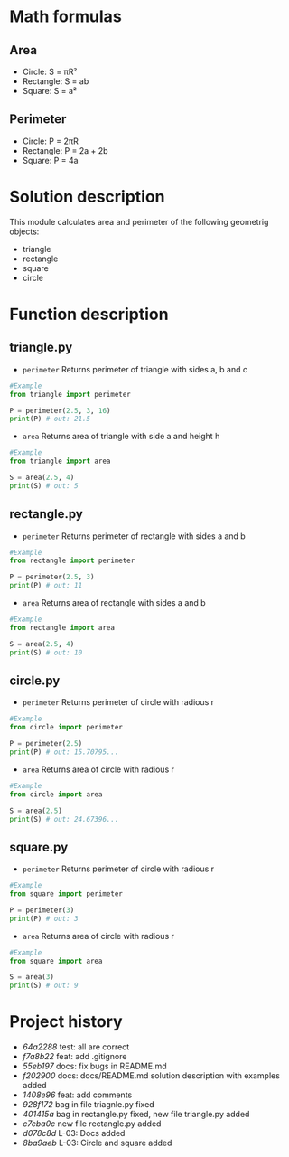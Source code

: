 # Math formulas

## Area

- Circle: S = πR²
- Rectangle: S = ab
- Square: S = a²

## Perimeter

- Circle: P = 2πR
- Rectangle: P = 2a + 2b
- Square: P = 4a

# Solution description

This module calculates area and perimeter of the following geometrig objects:
- triangle
- rectangle
- square
- circle
# Function description

## triangle.py

- `perimeter`
	Returns perimeter of triangle with sides a, b and c
```python
#Example
from triangle import perimeter

P = perimeter(2.5, 3, 16)
print(P) # out: 21.5
```
- `area`
	Returns area of triangle with side a and height h
```python
#Example
from triangle import area

S = area(2.5, 4)
print(S) # out: 5
```
## rectangle.py

- `perimeter`
	Returns perimeter of rectangle with sides a and b
```python
#Example
from rectangle import perimeter

P = perimeter(2.5, 3)
print(P) # out: 11
```
- `area`
	Returns area of rectangle with sides a and b
```python
#Example
from rectangle import area

S = area(2.5, 4)
print(S) # out: 10
```
## circle.py

- `perimeter`
	Returns perimeter of circle with radious r
```python
#Example
from circle import perimeter

P = perimeter(2.5)
print(P) # out: 15.70795...
```
- `area`
	Returns area of circle with radious r
```python
#Example
from circle import area

S = area(2.5)
print(S) # out: 24.67396...
```
## square.py

- `perimeter`
	Returns perimeter of circle with radious r
```python
#Example
from square import perimeter

P = perimeter(3)
print(P) # out: 3
```
- `area`
	Returns area of circle with radious r
```python
#Example
from square import area

S = area(3)
print(S) # out: 9
```
# Project history

- *64a2288* test: all are correct
- *f7a8b22* feat: add .gitignore
- *55eb197* docs: fix bugs in README.md
- *f202900* docs: docs/README.md solution description with examples added
- *1408e96* feat: add comments
- *928f172* bag in file triagnle.py fixed
- *401415a* bag in rectangle.py fixed, new file triangle.py added
- *c7cba0c* new file rectangle.py added
- *d078c8d* L-03: Docs added
- *8ba9aeb* L-03: Circle and square added